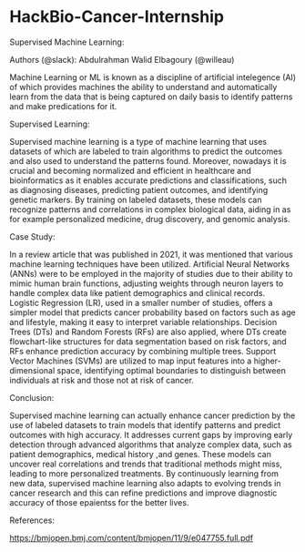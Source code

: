 # HackBio-Cancer-Internship

Supervised Machine Learning:

Authors (@slack): Abdulrahman Walid Elbagoury (@willeau)

Machine Learning or ML is known as a discipline of artificial intelegence (AI) of which provides machines the ability to understand and automatically learn from the data that is being captured on daily basis to identify patterns and make predications for it.

Supervised Learning:

Supervised machine learning is a type of machine learning that uses datasets of which are labeled to train algorithms to predict the outcomes and also used to understand the patterns found. Moreover, nowadays it is crucial and becoming normalized and efficient in healthcare and bioinformatics as it enables accurate predictions and classifications, such as diagnosing diseases, predicting patient outcomes, and identifying genetic markers. By training on labeled datasets, these models can recognize patterns and correlations in complex biological data, aiding in as for example personalized medicine, drug discovery, and genomic analysis.

Case Study:

In a review article that was published in 2021, it was mentioned that various machine learning techniques have been utilized. Artificial Neural Networks (ANNs) were to be employed in the majority of studies due to their ability to mimic human brain functions, adjusting weights through neuron layers to handle complex data like patient demographics and clinical records. Logistic Regression (LR), used in a smaller number of studies, offers a simpler model that predicts cancer probability based on factors such as age and lifestyle, making it easy to interpret variable relationships. Decision Trees (DTs) and Random Forests (RFs) are also applied, where DTs create flowchart-like structures for data segmentation based on risk factors, and RFs enhance prediction accuracy by combining multiple trees. Support Vector Machines (SVMs) are utilized to map input features into a higher-dimensional space, identifying optimal boundaries to distinguish between individuals at risk and those not at risk of cancer.

Conclusion:

Supervised machine learning can actually enhance cancer prediction by the use of labeled datasets to train models that identify patterns and predict outcomes with high accuracy. It addresses current gaps by improving early detection through advanced algorithms that analyze complex data, such as patient demographics, medical history ,and genes. These models can uncover real correlations and trends that traditional methods might miss, leading to more personalized treatments. By continuously learning from new data, supervised machine learning also adapts to evolving trends in cancer research and this can refine predictions and improve diagnostic accuracy of those epaientss for the better lives.

References:

https://bmjopen.bmj.com/content/bmjopen/11/9/e047755.full.pdf
